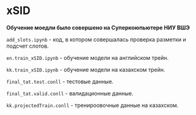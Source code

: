 # xSID
**Обучение моедли было совершено на Суперкоюпьютере НИУ ВШЭ**

`add_slots.ipynb` - код, в котором совершалась проверка разметки и подсчет слотов.

`en.train_xSID.ipynb` - обучение модели на английском трейн.

`kk.train_xSID.ipynb` - обучение модели на казахском трейн.

`final_tat.test.conll` - тестовые данные.

`final_tat.valid.conll` - валидационные данные.

`kk.projectedTrain.conll` - тренироовочные данные на казахском.
